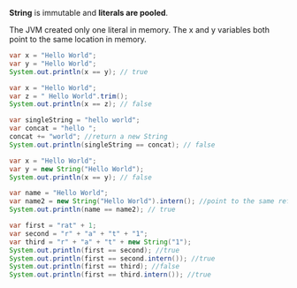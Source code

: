 <b>String</b> is immutable and <b>literals are pooled</b>.

The JVM created only one literal in memory. The x and y variables both point to the same location in memory.

```java
var x = "Hello World";
var y = "Hello World";
System.out.println(x == y); // true

var x = "Hello World";
var z = " Hello World".trim();
System.out.println(x == z); // false

var singleString = "hello world";
var concat = "hello ";
concat += "world"; //return a new String
System.out.println(singleString == concat); // false

var x = "Hello World";
var y = new String("Hello World");
System.out.println(x == y); // false

var name = "Hello World";
var name2 = new String("Hello World").intern(); //point to the same reference in the string pool
System.out.println(name == name2); // true

var first = "rat" + 1;
var second = "r" + "a" + "t" + "1";
var third = "r" + "a" + "t" + new String("1");
System.out.println(first == second); //true
System.out.println(first == second.intern()); //true
System.out.println(first == third); //false
System.out.println(first == third.intern()); //true
```

